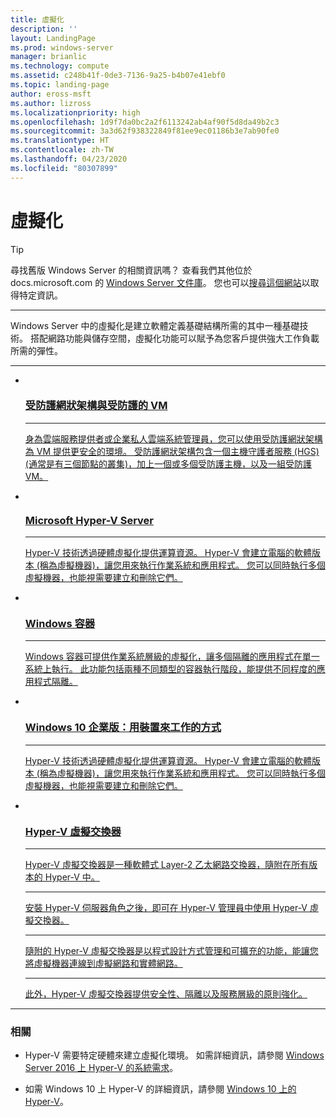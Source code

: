 ```yaml
---
title: 虛擬化
description: ''
layout: LandingPage
ms.prod: windows-server
manager: brianlic
ms.technology: compute
ms.assetid: c248b41f-0de3-7136-9a25-b4b07e41ebf0
ms.topic: landing-page
author: eross-msft
ms.author: lizross
ms.localizationpriority: high
ms.openlocfilehash: 1d9f7da0bc2a2f6113242ab4af90f5d8da49b2c3
ms.sourcegitcommit: 3a3d62f938322849f81ee9ec01186b3e7ab90fe0
ms.translationtype: HT
ms.contentlocale: zh-TW
ms.lasthandoff: 04/23/2020
ms.locfileid: "80307899"
---
```

# <a name="virtualization"></a>虛擬化

>[!TIP]
> 尋找舊版 Windows Server 的相關資訊嗎？ 查看我們其他位於 docs.microsoft.com 的 [Windows Server 文件庫](/previous-versions/windows/)。 您也可以[搜尋這個網站](https://docs.microsoft.com/search/index?search=Windows+Server&dataSource=previousVersions)以取得特定資訊。

<HR />

Windows Server 中的虛擬化是建立軟體定義基礎結構所需的其中一種基礎技術。 搭配網路功能與儲存空間，虛擬化功能可以賦予為您客戶提供強大工作負載所需的彈性。

<HR />
<ul class="cardsI panelContent">
<li>
          <a href="../security/guarded-fabric-shielded-vm/guarded-fabric-and-shielded-vms.md">
          <div class="cardSize">
            <div class="cardPadding">
                <div class="card">
                    <div class="cardImageOuter">
                        <div class="cardImage">
                            <img src="../media/i-virtualize.svg" alt="" />
                        </div>
                    </div>
                    <div class="cardText">
                        <h3>受防護網狀架構與受防護的 VM</h3>
<HR />
                        <p>身為雲端服務提供者或企業私人雲端系統管理員，您可以使用受防護網狀架構為 VM 提供更安全的環境。 受防護網狀架構包含一個主機守護者服務 (HGS) (通常是有三個節點的叢集)，加上一個或多個受防護主機，以及一組受防護 VM。</p>
                     </div>
                  </div>
              </div>
          </div>
       </a>
    </li>
<li>
          <a href="https://docs.microsoft.com/windows-server/virtualization/hyper-v/hyper-v-server-2016">
          <div class="cardSize">
            <div class="cardPadding">
                <div class="card">
                    <div class="cardImageOuter">
                        <div class="cardImage">
                        <img src="../media/i-virtualize.svg" alt="" />
                        </div>
                    </div>
                    <div class="cardText">
                        <h3>Microsoft Hyper-V Server</h3>
<HR />
                        <p>Hyper-V 技術透過硬體虛擬化提供運算資源。 Hyper-V 會建立電腦的軟體版本 (稱為虛擬機器)，讓您用來執行作業系統和應用程式。 您可以同時執行多個虛擬機器，也能視需要建立和刪除它們。</p>
                     </div>
                  </div>
              </div>
          </div>
       </a>
    </li>
<li>
         <a href="https://docs.microsoft.com/virtualization/windowscontainers">
         <div class="cardSize">
            <div class="cardPadding">
                <div class="card">
                    <div class="cardImageOuter">
                        <div class="cardImage">
                            <img src="../media/i-virtualize.svg" alt="" />
                        </div>
                    </div>
                    <div class="cardText">
                        <h3>Windows 容器</h3>
<HR />
                        <p>Windows 容器可提供作業系統層級的虛擬化，讓多個隔離的應用程式在單一系統上執行。 此功能包括兩種不同類型的容器執行階段，能提供不同程度的應用程式隔離。</p>
                     </div>
                  </div>
              </div>
          </div>
       </a>
    </li>
<li>
      <a href="hyper-v/Hyper-V-on-Windows-Server.md">
         <div class="cardSize">
            <div class="cardPadding">
                <div class="card">
                    <div class="cardImageOuter">
                        <div class="cardImage">
                            <img src="../media/i-virtualize.svg" alt="" />
                        </div>
                    </div>
                    <div class="cardText">
                       <h3>Windows 10 企業版：用裝置來工作的方式</h3>
<HR />
                       <p>Hyper-V 技術透過硬體虛擬化提供運算資源。 Hyper-V 會建立電腦的軟體版本 (稱為虛擬機器)，讓您用來執行作業系統和應用程式。 您可以同時執行多個虛擬機器，也能視需要建立和刪除它們。</p>
                     </div>
                  </div>
              </div>
          </div>
       </a>
    </li>
<li>
          <a href="hyper-v-virtual-switch/Hyper-V-Virtual-Switch.md">
          <div class="cardSize">
            <div class="cardPadding">
                <div class="card">
                    <div class="cardImageOuter">
                        <div class="cardImage">
                            <img src="../media/i-virtualize.svg" alt="" />
                        </div>
                    </div>
                    <div class="cardText">
                        <h3>Hyper-V 虛擬交換器</h3>
<HR />
                        <p>Hyper-V 虛擬交換器是一種軟體式 Layer-2 乙太網路交換器，隨附在所有版本的 Hyper-V 中。</p>
<HR />
                        <p>安裝 Hyper-V 伺服器角色之後，即可在 Hyper-V 管理員中使用 Hyper-V 虛擬交換器。</p>
<HR />
                        <p>隨附的 Hyper-V 虛擬交換器是以程式設計方式管理和可擴充的功能，能讓您將虛擬機器連線到虛擬網路和實體網路。</p>
<HR />
                        <p>此外，Hyper-V 虛擬交換器提供安全性、隔離以及服務層級的原則強化。</p>
                     </div>
                  </div>
              </div>
          </div>
       </a>
    </li>
</ul>

---

### <a name="related"></a>相關

- Hyper-V 需要特定硬體來建立虛擬化環境。 如需詳細資訊，請參閱 [Windows Server 2016 上 Hyper-V 的系統需求](./hyper-v/system-requirements-for-hyper-v-on-windows.md)。 

- 如需 Windows 10 上 Hyper-V 的詳細資訊，請參閱 [Windows 10 上的 Hyper-V](https://docs.microsoft.com/virtualization/hyper-v-on-windows)。

